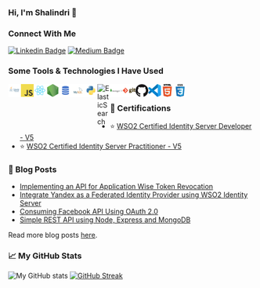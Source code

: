 ### Hi, I'm Shalindri 👋

### Connect With Me

[![Linkedin Badge](https://img.shields.io/badge/-shalindri-blue?style=flat-square&logo=Linkedin&logoColor=white&link=https://www.linkedin.com/in/shalindri/)](https://www.linkedin.com/in/shalindri/)
[![Medium Badge](https://img.shields.io/badge/-@shalindri-03a57a?style=flat-square&labelColor=000000&logo=Medium&link=https://medium.com/@shalindri/)](https://shalindri.medium.com)

[comment]: <> ([<img align="left" alt="Shalindri | LinkedIn" width="22px" src="https://www.vectorlogo.zone/logos/linkedin/linkedin-icon.svg" />][linkedin])
[comment]: <> ([<img align="left" alt="Shalindri | Medium" width="22px" src="https://www.vectorlogo.zone/logos/medium/medium-tile.svg" />][medium])
### Some Tools & Technologies I Have Used

<img align="left" alt="Java" width="26px" src="https://raw.githubusercontent.com/github/explore/80688e429a7d4ef2fca1e82350fe8e3517d3494d/topics/java/java.png" />
<img align="left" alt="JavaScript" width="26px" src="https://raw.githubusercontent.com/github/explore/80688e429a7d4ef2fca1e82350fe8e3517d3494d/topics/javascript/javascript.png" />
<img align="left" alt="React" width="26px" src="https://raw.githubusercontent.com/github/explore/80688e429a7d4ef2fca1e82350fe8e3517d3494d/topics/react/react.png" />
<img align="left" alt="Node.js" width="26px" src="https://raw.githubusercontent.com/github/explore/80688e429a7d4ef2fca1e82350fe8e3517d3494d/topics/nodejs/nodejs.png" />
<img align="left" alt="SQL" width="26px" src="https://raw.githubusercontent.com/github/explore/80688e429a7d4ef2fca1e82350fe8e3517d3494d/topics/sql/sql.png" />
<img align="left" alt="MySQL" width="26px" src="https://raw.githubusercontent.com/github/explore/80688e429a7d4ef2fca1e82350fe8e3517d3494d/topics/mysql/mysql.png" />
<img align="left" alt="Python" width="26px" src="https://raw.githubusercontent.com/github/explore/80688e429a7d4ef2fca1e82350fe8e3517d3494d/topics/python/python.png" />
<img align="left" alt="ElasticSearch" width="26px" src="https://github.com/jalbertsr/logo-badge-images/blob/master/img/elastic-logo.png?raw=true)" />
<img align="left" alt="MongoDB" width="26px" src="https://raw.githubusercontent.com/github/explore/80688e429a7d4ef2fca1e82350fe8e3517d3494d/topics/mongodb/mongodb.png" />
<img align="left" alt="Git" width="26px" src="https://raw.githubusercontent.com/github/explore/80688e429a7d4ef2fca1e82350fe8e3517d3494d/topics/git/git.png" />
<img align="left" alt="GitHub" width="26px" src="https://raw.githubusercontent.com/github/explore/78df643247d429f6cc873026c0622819ad797942/topics/github/github.png" />
<img align="left" alt="Visual Studio Code" width="26px" src="https://raw.githubusercontent.com/github/explore/80688e429a7d4ef2fca1e82350fe8e3517d3494d/topics/visual-studio-code/visual-studio-code.png" />
<img align="left" alt="HTML5" width="26px" src="https://raw.githubusercontent.com/github/explore/80688e429a7d4ef2fca1e82350fe8e3517d3494d/topics/html/html.png" />
<img align="left" alt="CSS3" width="26px" src="https://raw.githubusercontent.com/github/explore/80688e429a7d4ef2fca1e82350fe8e3517d3494d/topics/css/css.png" />

<br />

### :medal_sports: Certifications

- ⭐ [WSO2 Certified Identity Server Developer - V5](https://certification.wso2.com/web/certificate/R3AG01)
- ⭐ [WSO2 Certified Identity Server Practitioner - V5](https://certification.wso2.com/web/certificate/R3AG01)

### :memo: Blog Posts

<!-- BLOG-POST-LIST:START -->
- [Implementing an API for Application Wise Token Revocation](https://shalindri.medium.com/implementing-an-api-for-application-wise-token-revocation-cbb68d48b5cc)
- [Integrate Yandex as a Federated Identity Provider using WSO2 Identity Server](https://shalindri.medium.com/configure-login-with-yandex-using-wso2-identity-server-bf50ec88cdfb)
- [Consuming Facebook API Using OAuth 2.0](https://shalindri.medium.com/consuming-facebook-api-using-oauth-2-0-dfded56fe16)
- [Simple REST API using Node, Express and MongoDB](https://shalindri.medium.com/simple-rest-api-using-node-express-and-mongodb-b3060d0d330e)

<!-- BLOG-POST-LIST:END -->

<p>Read more blog posts <a href="https://shalindri.medium.com">here</a>.</p>

### 📈 My GitHub Stats 

![My GitHub stats](https://github-readme-stats-shalindri.vercel.app/api?username=shalindri&show_icons=true&count_private=true&fetch_all_commits=true&include_all_commits=true) [![GitHub Streak](https://github-readme-streak-stats.herokuapp.com/?user=Shalindri)](https://git.io/streak-stats)

[linkedin]:https://www.linkedin.com/in/shalindri
[medium]:https://shalindri.medium.com
